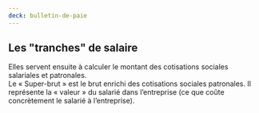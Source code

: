 ```yaml
---
deck: bulletin-de-paie
---
```


## Les "tranches" de salaire

Elles servent ensuite à calculer le montant des cotisations sociales salariales et patronales.  
Le « Super-brut » est le brut enrichi des cotisations sociales patronales. Il représente la « valeur » du salarié dans l’entreprise (ce que coûte concrètement le salarié à l’entreprise).
